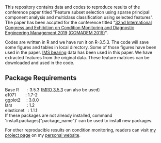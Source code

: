 This repository contains data and codes to reproduce results of the conference paper titled "Feature subset selection using sparse principal component analysis and multiclass classification using selected features". The paper has been accpted for the conference titled  "[32nd International Congress and Exhibition on Condition Monitoring and Diagnostic Engineering Management 2019](http://www.comadem2019.com/index.html) [(COMADEM 2019)](http://www.comadem.com/conferences/)". 

Codes are written in R and we have run it on R-3.5.3. The code will save some figures and tables in local directory. Some of those figures have been used in the paper. [IMS bearing](https://ti.arc.nasa.gov/tech/dash/groups/pcoe/prognostic-data-repository/#bearing) data has been used in this paper. We have extracted features from the original data. These feature matrices can be downloaded and used in the code.

## Package Requirements
Base R &nbsp; &nbsp; &nbsp; : 3.5.3 ([MRO 3.5.3](https://mran.microsoft.com/release-history) can also be used) <br/>
e1071 &nbsp; &nbsp; &nbsp;&nbsp; : 1.7-2 <br/>
ggplot2 &nbsp; &nbsp; : 3.0.0 <br/>
lars &nbsp; &nbsp; &nbsp; &nbsp; &nbsp;&nbsp; : 1.2 <br/>
elasticnet &nbsp; : 1.1.1 <br/>
If these packages are not already installed, command 'install.packages("package_name")' can be used to install new packages.

For other reproducible results on condition monitoring, readers can visit [my project page](https://biswajitsahoo1111.github.io/project/personal-project/) on my [personal website](https://biswajitsahoo1111.github.io/).
